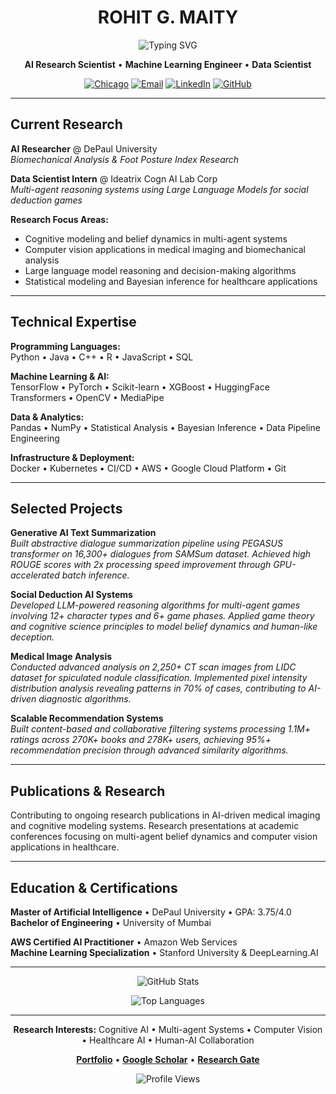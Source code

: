 # <div align="center">**ROHIT G. MAITY**</div>

<div align="center">
  <img src="https://readme-typing-svg.herokuapp.com?font=JetBrains+Mono&size=24&duration=3000&pause=1000&color=2E3440&center=true&vCenter=true&multiline=true&width=600&height=100&lines=AI+Research+%7C+Machine+Learning+%7C+Computer+Vision;Cognitive+Systems+%7C+Large+Language+Models;Building+Intelligent+Systems" alt="Typing SVG" />
</div>

<div align="center">
  
**AI Research Scientist** • **Machine Learning Engineer** • **Data Scientist**

[![Chicago](https://img.shields.io/badge/📍_Chicago,_IL-2E3440?style=flat-square&labelColor=ECEFF4)](https://maps.google.com/?q=Chicago,IL)
[![Email](https://img.shields.io/badge/📧_maityrohit99@gmail.com-5E81AC?style=flat-square&labelColor=ECEFF4)](mailto:maityrohit99@gmail.com)
[![LinkedIn](https://img.shields.io/badge/💼_LinkedIn-0077B5?style=flat-square&labelColor=ECEFF4)](https://linkedin.com/in/rohit-maity)
[![GitHub](https://img.shields.io/badge/⚡_GitHub-181717?style=flat-square&labelColor=ECEFF4)](https://github.com/rohitmaity)

</div>

---

## Current Research

**AI Researcher** @ DePaul University  
*Biomechanical Analysis & Foot Posture Index Research*

**Data Scientist Intern** @ Ideatrix Cogn AI Lab Corp  
*Multi-agent reasoning systems using Large Language Models for social deduction games*

**Research Focus Areas:**
- Cognitive modeling and belief dynamics in multi-agent systems
- Computer vision applications in medical imaging and biomechanical analysis
- Large language model reasoning and decision-making algorithms
- Statistical modeling and Bayesian inference for healthcare applications

---

## Technical Expertise

**Programming Languages:**  
Python • Java • C++ • R • JavaScript • SQL

**Machine Learning & AI:**  
TensorFlow • PyTorch • Scikit-learn • XGBoost • HuggingFace Transformers • OpenCV • MediaPipe

**Data & Analytics:**  
Pandas • NumPy • Statistical Analysis • Bayesian Inference • Data Pipeline Engineering

**Infrastructure & Deployment:**  
Docker • Kubernetes • CI/CD • AWS • Google Cloud Platform • Git

---

## Selected Projects

**Generative AI Text Summarization**  
*Built abstractive dialogue summarization pipeline using PEGASUS transformer on 16,300+ dialogues from SAMSum dataset. Achieved high ROUGE scores with 2x processing speed improvement through GPU-accelerated batch inference.*

**Social Deduction AI Systems**  
*Developed LLM-powered reasoning algorithms for multi-agent games involving 12+ character types and 6+ game phases. Applied game theory and cognitive science principles to model belief dynamics and human-like deception.*

**Medical Image Analysis**  
*Conducted advanced analysis on 2,250+ CT scan images from LIDC dataset for spiculated nodule classification. Implemented pixel intensity distribution analysis revealing patterns in 70% of cases, contributing to AI-driven diagnostic algorithms.*

**Scalable Recommendation Systems**  
*Built content-based and collaborative filtering systems processing 1.1M+ ratings across 270K+ books and 278K+ users, achieving 95%+ recommendation precision through advanced similarity algorithms.*

---

## Publications & Research

Contributing to ongoing research publications in AI-driven medical imaging and cognitive modeling systems. Research presentations at academic conferences focusing on multi-agent belief dynamics and computer vision applications in healthcare.

---

## Education & Certifications

**Master of Artificial Intelligence** • DePaul University • GPA: 3.75/4.0  
**Bachelor of Engineering** • University of Mumbai  

**AWS Certified AI Practitioner** • Amazon Web Services  
**Machine Learning Specialization** • Stanford University & DeepLearning.AI

---

<div align="center">

![GitHub Stats](https://github-readme-stats.vercel.app/api?username=rohitmaity&show_icons=true&theme=nord&hide_border=true&bg_color=ECEFF4&title_color=2E3440&icon_color=5E81AC&text_color=2E3440)

![Top Languages](https://github-readme-stats.vercel.app/api/top-langs/?username=rohitmaity&layout=compact&theme=nord&hide_border=true&bg_color=ECEFF4&title_color=2E3440&text_color=2E3440)

</div>

---

<div align="center">

**Research Interests:** Cognitive AI • Multi-agent Systems • Computer Vision • Healthcare AI • Human-AI Collaboration

[**Portfolio**](https://your-portfolio.com) • [**Google Scholar**](https://scholar.google.com) • [**Research Gate**](https://researchgate.net)

</div>

<div align="center">
  <img src="https://komarev.com/ghpvc/?username=rohitmaity&label=Profile+Views&color=5E81AC&style=flat" alt="Profile Views" />
</div>
